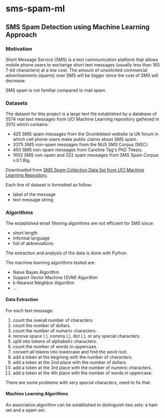 # sms-spam-ml
## SMS Spam Detection using Machine Learning Approach


### Motivation

Short Message Service (SMS) is a text communication platform that allows mobile phone users
to exchange short text messages (usually less than 160 7-bit characters) at a low cost.
The amount of unsolicited commercial advertisements (spams) over SMS will be bigger since
the cost of SMS will decrease.

SMS spam is not familiar compared to mail spam.

### Datasets

The dataset for this project is a large text file established by a database of 5574 real text
messages from UCI Machine Learning repository gathered in 2012 which contains:
* 425 SMS spam messages from the Grumbletext website (a UK forum in which cell phone users make public claims about SMS spam.
* 3375 SMS non-spam messages from the NUS SMS Corpus (NSC).
* 450 SMS non-spam messages from Caroline Tag's PhD Thesis.
* 1002 SMS non-spam and 322 spam messages from SMS Spam Corpus v.0.1 Big.

Downloaded from [SMS Spam Collection Data Set from UCI Machine Learning Repository](http://archive.ics.uci.edu/ml/datasets/SMS+Spam+Collection).


Each line of dataset is formatted as follow:
* label of the message
* text message string

### Algorithms

The established email filtering algorithms are not efficient for SMS since:
* short length
* informal language
* full of abbreviations


The extraction and analysis of the data is done with Python.

The machine learning algorithms tested are:
* Naive Bayes Algorithm
* Support Vector Machine (SVM) Algorithm
* k-Nearest Neighbor Algorithm
* ...


#### Data Extraction

For each text message:

1. count the overall number of characters.
2. count the number of dollars.
3. count the number of numeric characters.
4. remove space ( ), comma (,), dot (.), or any special characters.
5. split into tokens of alphabetic characters.
6. count the number of words in uppercase.
7. convert all tokens into lowercase and find the word root.
8. add a token at the begining with the number of characters.
9. add a token at the 2nd place with the number of dollars.
10. add a token at the 3rd place with the number of numeric characters.
11. add a token at the 4th place with the number of words in uppercase.

There are some problems with very special characters, need to fix that.




#### Machine Learning Algorithms

An association algorithm can be established to distinguish two sets: a ham set and a spam set.
